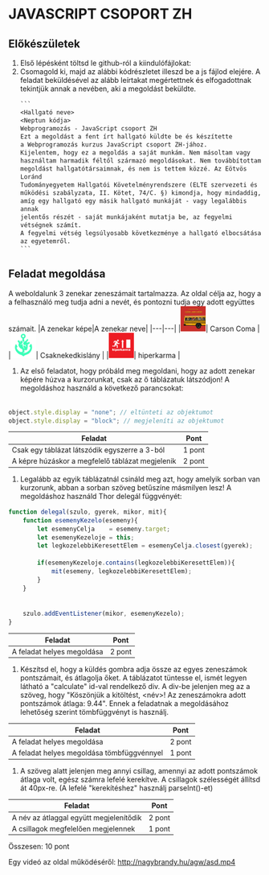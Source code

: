 # JAVASCRIPT CSOPORT ZH

## Előkészületek
1. Első lépésként töltsd le github-ról a kiindulófájlokat: 
2. Csomagold ki, majd az alábbi kódrészletet illeszd be a js fájlod elejére. A feladat beküldésével az alább leírtakat megértettnek és elfogadottnak tekintjük annak a nevében, aki a megoldást beküldte.
    ````
    ```
    <Hallgató neve>
    <Neptun kódja>
    Webprogramozás - JavaScript csoport ZH
    Ezt a megoldást a fent írt hallgató küldte be és készítette 
    a Webprogramozás kurzus JavaScript csoport ZH-jához.
    Kijelentem, hogy ez a megoldás a saját munkám. Nem másoltam vagy 
    használtam harmadik féltől származó megoldásokat. Nem továbbítottam 
    megoldást hallgatótársaimnak, és nem is tettem közzé. Az Eötvös Loránd 
    Tudományegyetem Hallgatói Követelményrendszere (ELTE szervezeti és 
    működési szabályzata, II. Kötet, 74/C. §) kimondja, hogy mindaddig, 
    amíg egy hallgató egy másik hallgató munkáját - vagy legalábbis annak 
    jelentős részét - saját munkájaként mutatja be, az fegyelmi vétségnek számít. 
    A fegyelmi vétség legsúlyosabb következménye a hallgató elbocsátása az egyetemről.
    ```
    ````
## Feladat megoldása
A weboldalunk 3 zenekar zeneszámait tartalmazza. Az oldal célja az, hogy a a felhasználó meg tudja adni a nevét, és pontozni tudja egy adott együttes számait.
|A zenekar képe|A zenekar neve|
|---|---|
|<img src="kepek/carson_coma.jpg" style="height: 50px; width:50;"/>| Carson Coma  |
|<img src="kepek/csnk.jpg" style="height: 50px; width:50;"/>| Csaknekedkislány |
|<img src="kepek/hiperkarma.png" style="height: 50px; width:50;"/>| hiperkarma  |


1. Az első feladatot, hogy próbáld meg megoldani, hogy az adott zenekar képére húzva a kurzorunkat, csak az ő táblázatuk látszódjon! A megoldáshoz használd a következő parancsokat:
```js

object.style.display = "none"; // eltünteti az objektumot
object.style.display = "block"; // megjeleníti az objektumot

```
|Feladat|Pont
|---|---|
|Csak egy táblázat látszódik egyszerre a 3-ból|1 pont|
|A képre húzáskor a megfelelő táblázat megjelenik|2 pont|

1. Legalább az egyik táblázatnál csináld meg azt, hogy amelyik sorban van kurzorunk, abban a sorban szöveg betűszíne másmilyen lesz! A megoldáshoz használd Thor delegál függvényét:
```js
function delegal(szulo, gyerek, mikor, mit){
    function esemenyKezelo(esemeny){
        let esemenyCelja    = esemeny.target;
        let esemenyKezeloje = this;
        let legkozelebbiKeresettElem = esemenyCelja.closest(gyerek);

        if(esemenyKezeloje.contains(legkozelebbiKeresettElem)){
            mit(esemeny, legkozelebbiKeresettElem);
        }
    }


    szulo.addEventListener(mikor, esemenyKezelo);
}
```
|Feladat|Pont
|---|---|
|A feladat helyes megoldása|2 pont|
1. Készítsd el, hogy a küldés gombra adja össze az egyes zeneszámok pontszámait, és átlagolja őket. A táblázatot tüntesse el, ismét legyen látható a "calculate" id-val rendelkező div. A div-be jelenjen meg az a szöveg, hogy "Köszönjük a kitöltést, <név>! Az zeneszámokra adott pontszámok átlaga: 9.44". Ennek a feladatnak a megoldásához lehetőség szerint tömbfüggvényt is használj.

|Feladat|Pont
|---|---|
|A feladat helyes megoldása|2 pont|
|A feladat helyes megoldása tömbfüggvénnyel|1 pont|
1. A szöveg alatt jelenjen meg annyi csillag, amennyi az adott pontszámok átlaga volt, egész számra lefelé kerekítve. A csillagok szélességét állítsd át 40px-re.  (A lefelé "kerekítéshez" használj parseInt()-et)

|Feladat|Pont
|---|---|
|A név az átlaggal együtt megjelenítődik|2 pont|
|A csillagok megfelelően megjelennek|1 pont|


Összesen: 10 pont

Egy videó az oldal működéséről: http://nagybrandy.hu/agw/asd.mp4